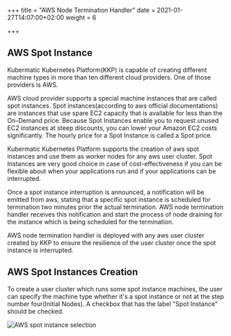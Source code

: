 +++
title = "AWS Node Termination Handler"
date = 2021-01-27T14:07:00+02:00
weight = 6

+++

## AWS Spot Instance

Kubermatic Kubernetes Platform(KKP) is capable of creating different machine types in more than ten different cloud providers.
One of those providers is AWS. 

AWS cloud provider supports a special machine instances that are called spot instances. Spot instances(according to aws official 
documentations) are instances that use spare EC2 capacity that is available for less than the On-Demand price.
Because Spot Instances enable you to request unused EC2 instances at steep discounts, you can lower your Amazon EC2 costs significantly.
The hourly price for a Spot Instance is called a Spot price.

Kubermatic Kubernetes Platform supports the creation of aws spot instances and use them as worker nodes for any aws user cluster.
Spot Instances are very good choice in case of cost-effectiveness if you can be flexible about when your applications run and if 
your applications can be interrupted.

Once a spot instance interruption is announced, a notification will be emitted from aws, stating that a specific spot instance 
is scheduled for termination two minutes prior the actual termination. AWS node termination handler receives this notification 
and start the process of node draining for the instance which is being scheduled for the termination.

AWS node termination handler is deployed with any aws user cluster created by KKP to ensure the resilience of the user 
cluster once the spot instance is interrupted.

## AWS Spot Instances Creation
To create a user cluster which runs some spot instance machines, the user can specify the machine type whether it's a spot 
instance or not at the step number four(Initial Nodes). A checkbox that has the label "Spot Instance" should be checked.

 ![AWS spot instance selection](/img/kubermatic/master/guides/addons/spot_instance_selection.png?height=350px&classes=shadow,border "AWS spot instance selection")
 

